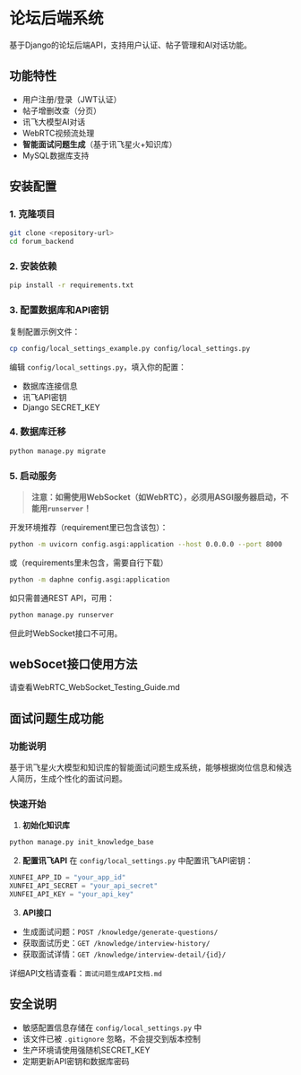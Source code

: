 # 论坛后端系统

基于Django的论坛后端API，支持用户认证、帖子管理和AI对话功能。

## 功能特性

- 用户注册/登录（JWT认证）
- 帖子增删改查（分页）
- 讯飞大模型AI对话
- WebRTC视频流处理
- **智能面试问题生成**（基于讯飞星火+知识库）
- MySQL数据库支持

## 安装配置

### 1. 克隆项目

```bash
git clone <repository-url>
cd forum_backend
```

### 2. 安装依赖

```bash
pip install -r requirements.txt
```

### 3. 配置数据库和API密钥

复制配置示例文件：

```bash
cp config/local_settings_example.py config/local_settings.py
```

编辑 `config/local_settings.py`，填入你的配置：

- 数据库连接信息
- 讯飞API密钥
- Django SECRET_KEY

### 4. 数据库迁移

```bash
python manage.py migrate
```

### 5. 启动服务

> **注意：如需使用WebSocket（如WebRTC），必须用ASGI服务器启动，不能用`runserver`！**

开发环境推荐（requirement里已包含该包）：

```bash
python -m uvicorn config.asgi:application --host 0.0.0.0 --port 8000
```

或（requirements里未包含，需要自行下载）

```bash
python -m daphne config.asgi:application
```

如只需普通REST API，可用：

```bash
python manage.py runserver
```

但此时WebSocket接口不可用。

## webSocet接口使用方法

请查看WebRTC_WebSocket_Testing_Guide.md

## 面试问题生成功能

### 功能说明

基于讯飞星火大模型和知识库的智能面试问题生成系统，能够根据岗位信息和候选人简历，生成个性化的面试问题。

### 快速开始

1. **初始化知识库**

```bash
python manage.py init_knowledge_base
```

2. **配置讯飞API**
   在 `config/local_settings.py` 中配置讯飞API密钥：

```python
XUNFEI_APP_ID = "your_app_id"
XUNFEI_API_SECRET = "your_api_secret"
XUNFEI_API_KEY = "your_api_key"
```

3. **API接口**

- 生成面试问题：`POST /knowledge/generate-questions/`
- 获取面试历史：`GET /knowledge/interview-history/`
- 获取面试详情：`GET /knowledge/interview-detail/{id}/`

详细API文档请查看：`面试问题生成API文档.md`

## 安全说明

- 敏感配置信息存储在 `config/local_settings.py` 中
- 该文件已被 `.gitignore` 忽略，不会提交到版本控制
- 生产环境请使用强随机SECRET_KEY
- 定期更新API密钥和数据库密码
